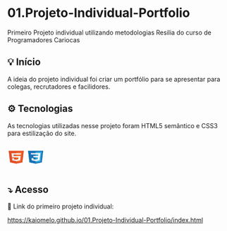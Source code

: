 # 01.Projeto-Individual-Portfolio
 Primeiro Projeto individual utilizando metodologias Resilia do curso de Programadores Cariocas

 ## 💡 Início 

A ideia do projeto individual foi criar um portfólio para se apresentar para colegas, recrutadores e facilidores.

## ⚙ Tecnologias

As tecnologias utilizadas nesse projeto foram HTML5 semântico e CSS3 para estilização do site.
<div style="display: inline_block"><br>
<img align="center" alt="Will-HTML" height="30" width="40" src="https://raw.githubusercontent.com/devicons/devicon/master/icons/html5/html5-original.svg">
<img align="center" alt="Will-CSS" height="30" width="40" src="https://raw.githubusercontent.com/devicons/devicon/master/icons/css3/css3-original.svg">
</div><br>

## ⤵ Acesso

📌 Link do primeiro projeto individual:
 
https://kaiomelo.github.io/01.Projeto-Individual-Portfolio/index.html
 
